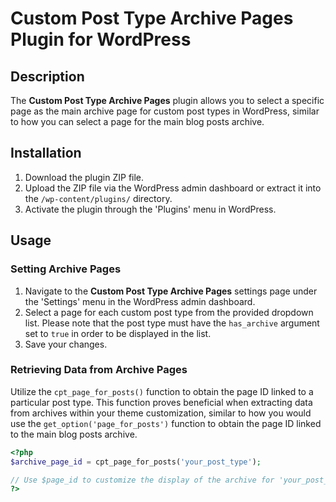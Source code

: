 # Custom Post Type Archive Pages Plugin for WordPress

## Description

The **Custom Post Type Archive Pages** plugin allows you to select a specific page as the main archive page for custom post types in WordPress, similar to how you can select a page for the main blog posts archive.

## Installation

1. Download the plugin ZIP file.
2. Upload the ZIP file via the WordPress admin dashboard or extract it into the `/wp-content/plugins/` directory.
3. Activate the plugin through the 'Plugins' menu in WordPress.

## Usage

### Setting Archive Pages

1. Navigate to the **Custom Post Type Archive Pages** settings page under the 'Settings' menu in the WordPress admin dashboard.
2. Select a page for each custom post type from the provided dropdown list. Please note that the post type must have the `has_archive` argument set to `true` in order to be displayed in the list.
3. Save your changes.

### Retrieving Data from Archive Pages
Utilize the `cpt_page_for_posts()` function to obtain the page ID linked to a particular post type. This function proves beneficial when extracting data from archives within your theme customization, similar to how you would use the `get_option('page_for_posts')` function to obtain the page ID linked to the main blog posts archive.

```php
<?php
$archive_page_id = cpt_page_for_posts('your_post_type');

// Use $page_id to customize the display of the archive for 'your_post_type'.
?>
```